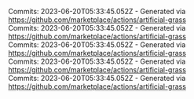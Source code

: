 Commits: 2023-06-20T05:33:45.052Z - Generated via https://github.com/marketplace/actions/artificial-grass
<br>
Commits: 2023-06-20T05:33:45.052Z - Generated via https://github.com/marketplace/actions/artificial-grass
<br>
Commits: 2023-06-20T05:33:45.052Z - Generated via https://github.com/marketplace/actions/artificial-grass
<br>
Commits: 2023-06-20T05:33:45.052Z - Generated via https://github.com/marketplace/actions/artificial-grass
<br>
Commits: 2023-06-20T05:33:45.052Z - Generated via https://github.com/marketplace/actions/artificial-grass
<br>
